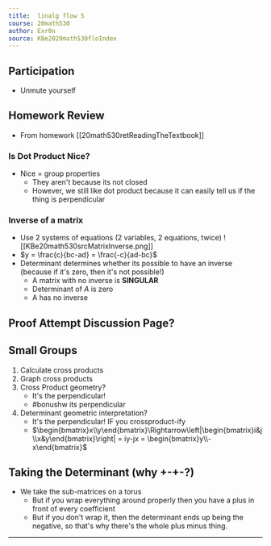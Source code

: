 ```yaml
---
title:  linalg flow 5
course: 20math530
author: Exr0n
source: KBe2020math530floIndex
---
```


## Participation
- Unmute yourself

## Homework Review
- From homework [[20math530retReadingTheTextbook]]

### Is Dot Product Nice?
- Nice = group properties
	- They aren't because its not closed
	- However, we still like dot product because it can easily tell us if the thing is perpendicular

### Inverse of a matrix
- Use 2 systems of equations (2 variables, 2 equations, twice)
![[KBe20math530srcMatrixInverse.png]]
- $y = \frac{c}{bc-ad} = \frac{-c}{ad-bc}$
- Determinant determines whether its possible to have an inverse (because if it's zero, then it's not possible!)
	- A matrix with no inverse is **SINGULAR**
	- Determinant of $A$ is zero
	- A has no inverse

## Proof Attempt Discussion Page?

## Small Groups
1. Calculate cross products
2. Graph cross products
3. Cross Product geometry?
	- It's the perpendicular!
	- #bonushw its perpendicular
4. Determinant geometric interpretation?
	- It's the perpendicular! IF you crossproduct-ify
	- $\begin{bmatrix}x\\y\end{bmatrix}\Rightarrow\left|\begin{bmatrix}i&j\\x&y\end{bmatrix}\right| = iy-jx = \begin{bmatrix}y\\-x\end{bmatrix}$
## Taking the Determinant (why +-+-?)
- We take the sub-matrices on a torus
	- But if you wrap everything around properly then you have a plus in front of every coefficient
	- But if you don't wrap it, then the determinant ends up being the negative, so that's why there's the whole plus minus thing.

---
